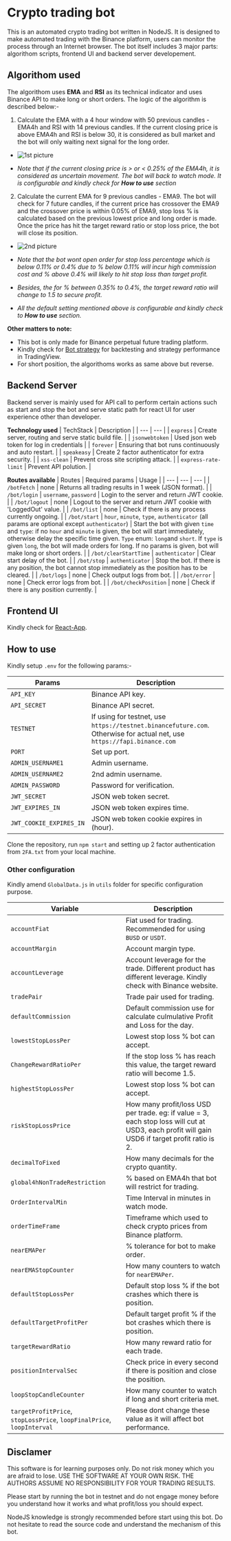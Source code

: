 # Crypto trading bot
This is an automated crypto trading bot written in NodeJS. It is designed to make automated trading with the Binance platform, users can monitor the process through an Internet browser. The bot itself includes 3 major parts: algorithom scripts, frontend UI and backend server developement.

##  Algorithom used
The algorithom uses **EMA** and **RSI** as its technical indicator and uses Binance API to make long or short orders. The logic of the algorithm is described below:-

1. Calculate the EMA with a 4 hour window with 50 previous candles - EMA4h and RSI with 14 previous candles. If the current closing price is above EMA4h and RSI is below 30, it is considered as bull market and the bot will only waiting next signal for the long order. 

- ![1st picture](https://user-images.githubusercontent.com/105770404/199967959-5732cb68-f1d4-4af5-bc28-e972f8e53e1e.png)

- *Note that if the current closing price is > or < 0.25% of the EMA4h, it is considered as uncertain movement. The bot will back to watch mode. It is configurable and kindly check for __How to use__ section*

2. Calculate the current EMA for 9 previous candles - EMA9. The bot will check for 7 future candles, if the current price has crossover the EMA9 and the crossover price is within 0.05% of EMA9, stop loss % is calculated based on the previous lowest price and long order is made. Once the price has hit the target reward ratio or stop loss price, the bot will close its position.

- ![2nd picture](https://user-images.githubusercontent.com/105770404/199973555-f777b1ac-9f80-4e25-a003-d0bcbbcf2f5e.png)

- *Note that the bot wont open order for stop loss percentage which is below 0.11% or 0.4% due to % below 0.11% will incur high commission cost and % above 0.4% will likely to hit stop loss than target profit.*

- *Besides, the for % between 0.35% to 0.4%, the target reward ratio will change to 1.5 to secure profit.*

- *All the default setting mentioned above is configurable and kindly check to __How to use__ section.*

**Other matters to note:**
- This bot is only made for Binance perpetual future trading platform.
- Kindly check for [Bot strategy](https://www.tradingview.com/script/JjAzmxSY-Elbert-RSI/) for backtesting and strategy performance in TradingView.
- For short position, the algorithoms works as same above but reverse.

## Backend Server
Backend server is mainly used for API call to perform certain actions such as start and stop the bot and serve static path for react UI for user experience other than developer.

**Technology used**
| TechStack | Description |
| --- | --- |
| `express` | Create server, routing and serve static build file. |
| `jsonwebtoken` | Used json web token for log in credentials |
| `forever` | Ensuring that bot runs continuously and auto restart. |
| `speakeasy` | Create 2 factor authenticator for extra security. |
| `xss-clean` | Prevent cross site scripting attack. |
| `express-rate-limit` | Prevent API polution. |


**Routes available**
| Routes | Required params | Usage |
| --- | --- | --- |
| `/botFetch` | none | Returns all trading results in 1 week (JSON format). |
| `/bot/login` | `username`, `password` | Login to the server and return JWT cookie. |
| `/bot/logout` | none | Logout to the server and return JWT cookie with 'LoggedOut' value. |
| `/bot/list` | none | Check if there is any process currently ongoing. |
| `/bot/start` | `hour`, `minute`, `type`, `authenticator` (all params are optional except `authenticator`) | Start the bot with given `time` and `type`: if no `hour` and `minute` is given, the bot will start immediately, otherwise delay the specific time given. `Type` enum: `long`and `short`. If `type` is given `long`, the bot will made orders for long. If no params is given, bot will make long or short orders. |
| `/bot/clearStartTime` | `authenticator` | Clear start delay of the bot. |
| `/bot/stop` | `authenticator` | Stop the bot. If there is any position, the bot cannot stop immediately as the position has to be cleared. |
| `/bot/logs` | none | Check output logs from bot. |
| `/bot/error` | none | Check error logs from bot. |
| `/bot/checkPosition` | none | Check if there is any position currently. |

## Frontend UI
Kindly check for [React-App](https://github.com/Defilearning/BinanceBot/tree/main/React-App).

## How to use
Kindly setup `.env` for the following params:-

| Params | Description |
| --- | --- |
| `API_KEY` | Binance API key. |
| `API_SECRET` | Binance API secret. |
| `TESTNET` | If using for testnet, use `https://testnet.binancefuture.com`. Otherwise for actual net, use `https://fapi.binance.com` |
| `PORT` | Set up port. |
| `ADMIN_USERNAME1` | Admin username. |
| `ADMIN_USERNAME2` | 2nd admin username. |
| `ADMIN_PASSWORD` | Password for verification. |
| `JWT_SECRET` | JSON web token secret. |
| `JWT_EXPIRES_IN` | JSON web token expires time. |
| `JWT_COOKIE_EXPIRES_IN` | JSON web token cookie expires in (hour). |

Clone the repository, run `npm start` and setting up 2 factor authentication from `2FA.txt` from your local machine. 

### Other configuration
Kindly amend `GlobalData.js` in `utils` folder for specific configuration purpose. 

| Variable | Description |
| --- | --- |
| `accountFiat` | Fiat used for trading. Recommended for using `BUSD` or `USDT`. |
| `accountMargin` | Account margin type.  |
| `accountLeverage` | Account leverage for the trade. Different product has different leverage. Kindly check with Binance website. |
| `tradePair` | Trade pair used for trading. |
| `defaultCommission` | Default commission use for calculate culmulative Profit and Loss for the day. |
| `lowestStopLossPer` | Lowest stop loss % bot can accept. |
| `ChangeRewardRatioPer` | If the stop loss % has reach this value, the target reward ratio will become 1.5. |
| `highestStopLossPer` | Lowest stop loss % bot can accept. |
| `riskStopLossPrice` | How many profit/loss USD per trade. eg: if value = 3, each stop loss will cut at USD3, each profit will gain USD6 if target profit ratio is 2. |
| `decimalToFixed` | How many decimals for the crypto quantity. |
| `global4hNonTradeRestriction` | % based on EMA4h that bot will restrict for trading. |
| `OrderIntervalMin` | Time Interval in minutes in watch mode. |
| `orderTimeFrame` | Timeframe which used to check crypto prices from Binance platform. |
| `nearEMAPer` | % tolerance for bot to make order. |
| `nearEMAStopCounter` | How many counters to watch for `nearEMAPer`. |
| `defaultStopLossPer` | Default stop loss % if the bot crashes which there is position. |
| `defaultTargetProfitPer` | Default target profit % if the bot crashes which there is position. |
| `targetRewardRatio` | How many reward ratio for each trade. |
| `positionIntervalSec` | Check price in every second if there is position and close the position. |
| `loopStopCandleCounter` | How many counter to watch if long and short criteria met. |
| `targetProfitPrice`, `stopLossPrice`, `loopFinalPrice`, `loopInterval` | Please dont change these value as it will affect bot performance. |

## Disclamer
This software is for learning purposes only. Do not risk money which you are afraid to lose. USE THE SOFTWARE AT YOUR OWN RISK. THE AUTHORS ASSUME NO RESPONSIBILITY FOR YOUR TRADING RESULTS.

Please start by running the bot in testnet and do not engage money before you understand how it works and what profit/loss you should expect.

NodeJS knowledge is strongly recommended before start using this bot. Do not hesitate to read the source code and understand the mechanism of this bot.

